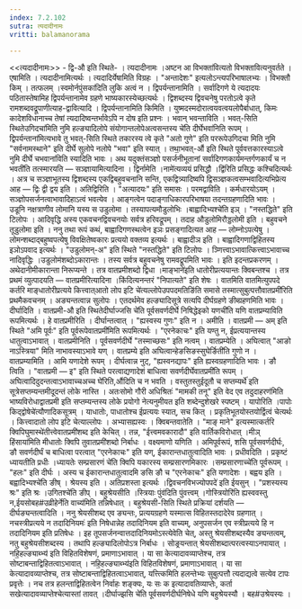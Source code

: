 ```yaml
---
index: 7.2.102
sutra: त्यदादीनामः
vritti: balamanorama

---
```

<<त्यदादीनामः>> - द्वि-औ इति स्थिते- । त्यदादीनामः ।अष्टन आ विभक्ता॑वित्यतो विभक्तावित्यनुवर्तते । एषामिति । त्यदादीनामित्यर्थः । त्यदादिर्येषामिति विग्रहः । "अन्तादेशः" इत्यलोऽन्त्यपरिभाषालभ्यः । विभक्तौ किम्  । तत्फलम् ।स्वमोर्नपुंसका॑दिति लुकि अत्वं न । द्विपर्यन्तानामिति । सर्वादिगणे ये त्यदादयः पठितास्तेषामिह द्विपर्यन्तानामेव ग्रहणे भाष्यकारस्येच्छत्यर्थः । द्विशब्दस्य द्विवचनेषु परतोऽत्वे कृते रामशब्दवद्रूपाणीत्याह-द्वावित्यादि । द्विपर्यन्तानामिति किमिति । युष्मदस्मदोरात्वयवत्वयलोपैर्बाधात्, किमः कादेशविधानाच्च तेषां त्यदादिष्वन्तर्भावेऽपि न दोष इति प्रश्नः । भवान् भवन्ताविति । भवत्-सिति स्थितेउगिदचा॑मिति नुमि हल्ङ्यादिलोपे संयोगान्तलोपेअत्वसन्तस्य चे॑ति दीर्घेभवा॑निति रूपम् । द्विपर्यन्ताना॑मित्यभावे तु भवत्-सिति स्थिते तकारस्य त्वे कृते "अतो गुणे" इति पररूपेउगिदचा मिति नुमि "सर्वनामस्थाने" इति दीर्घे सुलोपे नलोपे "भवा" इति स्यात् । तथा॒भवत्-औ॑ इति स्थिते पूर्ववत्तकारस्याऽत्वे नुमि दीर्घे चभवाना॑विति स्यादिति भावः । अथ यदुक्तंसञ्ज्ञो पसर्जनीभूतानां सर्वादिगणकार्यमन्तर्गणकार्यं च न भवती॑ति तत्स्मारयति — सञ्ज्ञायामित्यादिना । द्विर्नामेति ।नामे॑त्यव्ययं प्रसिद्धौ ।द्वि॑रिति प्रसिद्धः कश्चिदित्यर्थः । अत्र च सञ्ज्ञाभूतस्य द्विशब्दस्य एकद्विबहुवचनानि सन्ति, एकद्वित्र्यादिष्वपि द्विसञ्ज्ञकत्वसम्भवादित्यभिप्रेत्य आह — द्विः द्वी द्वय इति । अतिद्विरिति । "अत्यादयः" इति समासः । परमद्वाविति । कर्मधारयोऽयम् । सञ्ज्ञोपसर्जनत्वाभावादिहाऽत्वं भवत्येव । आङ्गत्वेन पदाङ्गाधिकारपरिभाषया तदन्तग्रहणादिति भावः । उडूनि नक्षत्राणीव लोमानि यस्य स उडुलोमा । तस्यापत्यमौडुलोभिः ।बाह्वादिभ्यश्चे॑ति इञ् । "नस्तद्धिते" इति टिलोपः । आदिवृद्धि अस्य एकवचनद्विवचनयोः सर्वत्र हरिवद्रूपम् । तदाह औडुलोमिरौड्डलोमी इति । बहुवचने तूडुलोमा इति । ननु तथा रूपं कथं, बाह्वादिगणस्थत्वेन इञः प्रसङ्गादित्यत आह — लोम्नोऽपत्येषु । लोमन्शब्दाद्बहुष्वपत्येषु विवक्षितेष्वकारः प्रत्ययो वक्तव्य इत्यर्थः । बाह्वादीञ इति । बाह्वादिगणाद्विहितस्य इञोऽपवाद इत्यर्थः । "उडुलोमन्-अ" इति स्थिते "नस्तद्धिते" इति टिलोपः । ञ्णित्त्वाऽभावात्कित्त्वाऽभावाच्च नादिवृद्धिः ।उडुलोम॑शब्दोऽकारान्तः । तस्य सर्वत्र बहुवचनेषु रामवद्रूपमिति भावः । इति इदन्तप्रकरणम् । अथेदानीमीकारान्ता निरूप्यन्ते । तत्र वातप्रमीशब्दो द्विधा ।माङ्भाने॑इति धातोरीप्रत्ययान्तः क्विबन्तश्च । तत्र प्रथमं व्युत्पादयति — वातप्रमीरित्यादिना ।कि॑दित्यनन्तरं "निपात्यते" इति शेषः । वातमिति वातमित्युपपदे कर्तरि माङ्धातोरीप्रत्यये कित्त्वात्आतो लोप इटि चे॑त्यल्लोपेउपपदमतिङि॑ति समासे तस्मात्सुबुत्पत्तौवातप्रमी॑रिति प्रथमैकवचनम् । अङ्यन्तत्वान्न सुलोपः । एतदर्थमेव हल्ङ्यादिसूत्रे सत्यपि दीर्घग्रहणे ङीब्ग्रहणमिति भावः । दीर्घादिति । वातप्रमी-औ इति स्थितेदीर्घाज्जसि चे॑ति पूर्वसवर्णदीर्घे निषिद्धेइको यणची॑ति यणि वातप्रम्याविति रूपमित्यर्थः । हे वातप्रमीरिति । दीर्घान्तत्वात् । "ह्यस्वस्य गुणः" इति न । अमीति । वातप्रमी — अम् इति स्थिते "अमि पूर्वः" इति पूर्वरूपेवातप्रमी॑मिति रूपमित्यर्थः । "एरनेकाचः" इति यण्तु न, ईप्रत्ययान्तस्य धातुत्वाऽभावात् । वातप्रमीनिति । पूर्वसवर्णदीर्घे "तस्माच्छसः" इति नत्वम् । वातप्रम्येति । अघित्वात् "आङो नाऽस्त्रिया" मिति नाभावस्याऽभावे यण् । वातप्रम्ये इति अघित्वान्हेङसिङस्सुघेर्ङिती॑ति गुणो न । वातप्रम्यामिति । आमि यणादेशे रूपम् । दीर्घत्वान्न नुट्, "ह्यस्वनद्यापः" इति ह्यस्वग्रहणादिति भावः । ङौ त्विति । "वातप्रमी — इ" इति स्थिते परत्वाद्यणादेशं बाधित्वा सवर्णदीर्घेवातप्रमी॑ति रूपम् । अघित्वादिदुदन्तत्वाऽभावाच्चअच्च घे॑रिति,औ॑दिति च न भवति । वस्तुतस्तुईदूतौ च सप्तम्यर्थे॑ इति सूत्रेसप्तम्यन्तमीदूदन्तं लोके नास्ति । अतःसोमो गौरी अधिश्रितः॑ "मामकी तनू" इति वेद एव तदुदाहरण॑मिति भाष्यविरोधाद्वातप्रमी इति सप्तम्यन्तस्य लोके प्रयोगो नेत्यनुमीयत इति शब्देन्दुशेखरे स्पष्टम् । यापोरिति ।पापोः किद्द्वोषेचे॑त्यौणादिकसूत्रम् । याधातोः, पाधातोश्च ईप्रत्ययः स्यात्, सच कित् । प्रकृतिभूतयोस्तयोर्द्वित्वं चेत्यर्थः । कित्त्वादातो लोप इटि चेत्याल्लोपः । अभ्यासह्यस्वः । क्विबन्तवातेति । "माङ् माने" इत्यस्मात्कर्तरि क्विपिघुमास्थे॑तीत्त्वेवातप्रमी॑शब्द इति केचित् । तन्न, "ईत्त्वमवकारादौ" इति वार्तिकविरोधात् ।मीञ् हिंसाया॑मिति मीधातोः क्विपि तुवातप्रमी॑शब्दो निर्बाधः । वक्ष्यमाणो यणिति । अमिपूर्वरूपं, शसि पूर्वसवर्णदीर्घः, ङौ सवर्णदीर्घं च बाधित्वा परत्वात् "एरनेकाचः" इति यण्, ईकारान्तधातुत्वादिति भावः । प्रधीवदिति । प्रकृष्टं ध्यायतीति प्रधीः ।ध्यायतेः सम्प्रसारणं चे॑ति क्विपि यकारस्य सम्प्रसारणमिकारः ।सम्प्रसारणाच्चे॑ति पूर्वरूपम् । "हलः" इति दीर्घः । अस्य च ईकारान्तधातुत्वादमि ङसि ङौ च "एरनेकाचः" इति यणादेशः । बह्वय इति ।बह्वादिभ्यश्चे॑ति ङीष् । श्रेयस्य इति । अतिप्रशस्ता इत्यर्थः ।द्विवचनविभज्योपपदे॑ इति ईयसुन् । "प्रशस्यस्य श्रः" इति श्रः ।उगितश्चे॑ति ङीप् । बहुश्रेयसीति ।स्त्रियाः पुंव॑दिति पुंवत्त्वम् ।गोस्त्रियोरि॑ति ह्यस्ववस्तु न,ईयसोबह#उव्रीहेर्नेति वाच्य॑मिति तन्निषेधात् । बहुश्रेयसी-सिति स्थिते प्रक्रियां दर्शयति — दीर्घङ्यन्तत्वादिति । ननु श्रेयसीशब्द एव ङ्यन्तः, प्रत्ययग्रहणे यस्मात्स विहितस्तदादेरेव ग्रहणात् । नचस्त्रीप्रत्यये न तदादिनियमः॑ इति निषेधान्नेह तदादिनियम इति वाच्यम्, अनुपसर्जन एव स्त्रीप्रत्यये हि न तदादिनियम इति प्रतिषेधः । इह तूपसर्जनन्वात्तदादिनियमोऽस्त्येवेति चेत्, अस्तु श्रेयसीशब्दस्यैव ङ्यन्तत्वम्, नतु बहुश्रेयसीशब्दस्य । तथापि हल्ङ्यादिलोपोऽत्र निर्बाधः । सोङ्र्यन्तात् श्रेयसीशब्दात्परत्वस्याऽनपायात् । नहि॒हल्ङ्याब्भ्य॑ इति विहितविशेषणं, प्रमाणाऽभावात् । या सा केत्यादावव्याप्तेश्च, तत्र सोष्टाबन्ताद्विहितत्वाऽभावात् । नहि॒हल्ङ्याब्भ्य॑इति विहितविशेषणं, प्रमाणाऽभावात् । या सा केत्यादावव्याप्तेश्च, तत्र सोष्टाबन्ताद्विहितत्वाऽभावात्, यत्त्त्किमिति हलन्तेभ्यः सुबुत्पत्तौ त्यदाद्यत्वे सत्येव टापः प्रवृत्तेः । नच तत्र हलन्ताद्विहितत्वेन निर्वाहः शङ्क्यः, यः सः क इत्यादावतिव्याप्तेः, कर्ता सखेत्यादावव्याप्तेश्चेत्यास्तां तावत् ।दीर्घाज्झसि चे॑ति पूर्वसवर्णदीर्घनिषेधे यणि बहुश्रेयस्यौ । बह#उश्रेयस्यः । 